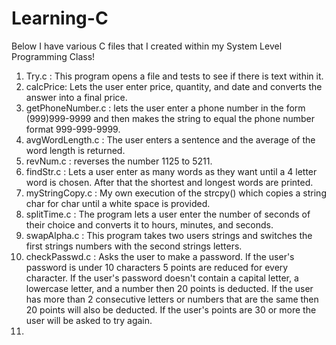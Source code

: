 # Learning-C
Below I have various C files that I created within my System Level Programming Class!
1) Try.c : This program opens a file and tests to see if there is text within it.
2) calcPrice: Lets the user enter price, quantity, and date and converts the answer into a final price.
3) getPhoneNumber.c : lets the user enter a phone number in the form (999)999-9999 and then makes the string to equal the phone number format 999-999-9999.
4) avgWordLength.c : The user enters a sentence and the average of the word length is returned.
5) revNum.c : reverses the number 1125 to 5211.
6) findStr.c : Lets a user enter as many words as they want until a 4 letter word is chosen. After that the shortest and longest words are printed.
7) myStringCopy.c : My own execution of the strcpy() which copies a string char for char until a white space is provided.
8) splitTime.c : The program lets a user enter the number of seconds of their choice and converts it to hours, minutes, and seconds.
9) swapAlpha.c : This program takes two users strings and switches the first strings numbers with the second strings letters.
10) checkPasswd.c : Asks the user to make a password. If the user's password is under 10 characters 5 points are reduced for every character. If the user's password doesn't contain a capital letter, a lowercase letter, and a number then 20 points is deducted. If the user has more than 2 consecutive letters or numbers that are the same then 20 points will also be deducted. If the user's points are 30 or more the user will be asked to try again.
11) 
